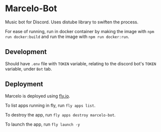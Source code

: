# Marcelo-Bot

Music bot for Discord. Uses distube library to swiften the process.

For ease of running, run in docker container by making the image with `npm run docker:build` and run the image with `npm run docker:run`.

## Development

Should have `.env` file with `TOKEN` variable, relating to the discord bot's `TOKEN` variable, under `Bot` tab.

## Deployment

Marcelo is deployed using [fly.io](fly.io).

To list apps running in fly, run `fly apps list`.

To destroy the app, run `fly apps destroy marcelo-bot`.

To launch the app, run `fly launch -y`
